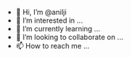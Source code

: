 - 👋 Hi, I’m @anilji
- 👀 I’m interested in ...
- 🌱 I’m currently learning ...
- 💞️ I’m looking to collaborate on ...
- 📫 How to reach me ...


